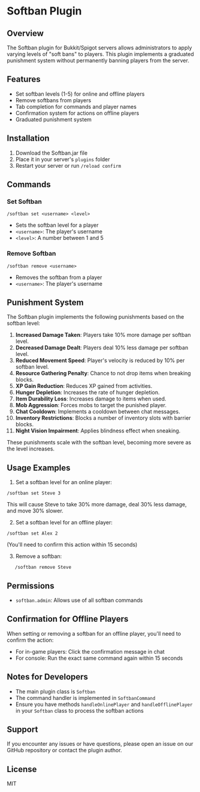 # Softban Plugin

## Overview

The Softban plugin for Bukkit/Spigot servers allows administrators to apply varying levels of "soft bans" to players. This plugin implements a graduated punishment system without permanently banning players from the server.

## Features

- Set softban levels (1-5) for online and offline players
- Remove softbans from players
- Tab completion for commands and player names
- Confirmation system for actions on offline players
- Graduated punishment system

## Installation

1. Download the Softban.jar file
2. Place it in your server's `plugins` folder
3. Restart your server or run `/reload confirm`

## Commands

### Set Softban
```
/softban set <username> <level>
```

- Sets the softban level for a player
- `<username>`: The player's username
- `<level>`: A number between 1 and 5

### Remove Softban
```
/softban remove <username>
```
- Removes the softban from a player
- `<username>`: The player's username

## Punishment System

The Softban plugin implements the following punishments based on the softban level:

1. **Increased Damage Taken**: Players take 10% more damage per softban level.
2. **Decreased Damage Dealt**: Players deal 10% less damage per softban level.
3. **Reduced Movement Speed**: Player's velocity is reduced by 10% per softban level.
4. **Resource Gathering Penalty**: Chance to not drop items when breaking blocks.
5. **XP Gain Reduction**: Reduces XP gained from activities.
6. **Hunger Depletion**: Increases the rate of hunger depletion.
7. **Item Durability Loss**: Increases damage to items when used.
8. **Mob Aggression**: Forces mobs to target the punished player.
9. **Chat Cooldown**: Implements a cooldown between chat messages.
10. **Inventory Restrictions**: Blocks a number of inventory slots with barrier blocks.
11. **Night Vision Impairment**: Applies blindness effect when sneaking.

These punishments scale with the softban level, becoming more severe as the level increases.

## Usage Examples

1. Set a softban level for an online player:
```
/softban set Steve 3
```
This will cause Steve to take 30% more damage, deal 30% less damage, and move 30% slower.

2. Set a softban level for an offline player:
```
/softban set Alex 2
```

(You'll need to confirm this action within 15 seconds)

3. Remove a softban:
```
   /softban remove Steve
```

## Permissions

- `softban.admin`: Allows use of all softban commands

## Confirmation for Offline Players

When setting or removing a softban for an offline player, you'll need to confirm the action:

- For in-game players: Click the confirmation message in chat
- For console: Run the exact same command again within 15 seconds

## Notes for Developers

- The main plugin class is `Softban`
- The command handler is implemented in `SoftbanCommand`
- Ensure you have methods `handleOnlinePlayer` and `handleOfflinePlayer` in your `Softban` class to process the softban actions

## Support

If you encounter any issues or have questions, please open an issue on our GitHub repository or contact the plugin author.

## License

MIT